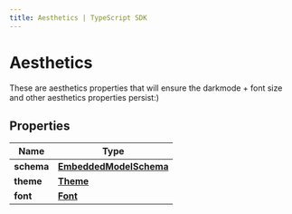 ```yaml
---
title: Aesthetics | TypeScript SDK
---
```



# Aesthetics

These are aesthetics properties that will ensure the darkmode + font size and other aesthetics properties persist:)

## Properties

Name | Type
------------ | -------------
**schema** | [**EmbeddedModelSchema**](EmbeddedModelSchema)
**theme** | [**Theme**](Theme)
**font** | [**Font**](Font)


